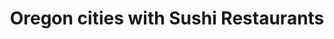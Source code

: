 ---
layout: state
title: Oregon cities with Sushi Restaurants
permalink: /oregon/
stateAbbr: OR
stateName: Oregon

---